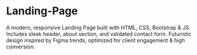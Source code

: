 # Landing-Page
A modern, responsive Landing Page built with HTML, CSS, Bootstrap &amp; JS. Includes sleek header, about section, and validated contact form. Futuristic design inspired by Figma trends, optimized for client engagement &amp; high conversion.
